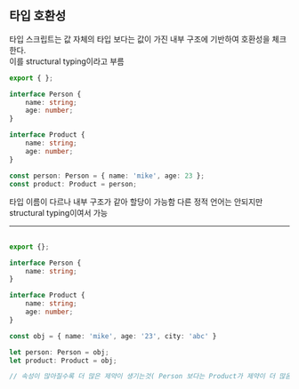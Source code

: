 ## 타입 호환성
타입 스크립트는 값 자체의 타입 보다는 값이 가진 내부 구조에 기반하여 호환성을 체크한다.  
이를 structural typing이라고 부름

```ts
export { };

interface Person {
    name: string;
    age: number;
}

interface Product {
    name: string;
    age: number;
}

const person: Person = { name: 'mike', age: 23 };
const product: Product = person;
```
타입 이름이 다르나 내부 구조가 같아 할당이 가능함
다른 정적 언어는 안되지만 structural typing이여서 가능

---
## 
```ts
export {};

interface Person {
    name: string;
}

interface Product {
    name: string;
    age: number;
}

const obj = { name: 'mike', age: '23', city: 'abc' }

let person: Person = obj;
let product: Product = obj;

// 속성이 많아질수록 더 많은 제약이 생기는것( Person 보다는 Product가 제약이 더 많음)
```
